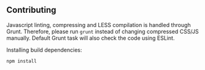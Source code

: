## Contributing

Javascript linting, compressing and LESS compilation is handled through Grunt. Therefore, please run `grunt` instead of changing compressed CSS/JS manually. Default Grunt task will also check the code using ESLint.

Installing build dependencies:

```
npm install
```
